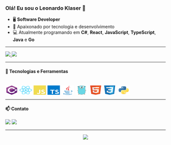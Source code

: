 ### Olá! Eu sou o Leonardo Klaser 👋

- 🖥️ **Software Developer**
- 🚀 Apaixonado por tecnologia e desenvolvimento
- 💻 Atualmente programando em **C#**, **React**, **JavaScript**, **TypeScript**, **Java** e **Go**

---

<div>
  <a href="https://github.com/LeonardoKlaser">
    <img height="160em" src="https://github-readme-stats.vercel.app/api?username=LeonardoKlaser&show_icons=true&theme=dracula&include_all_commits=true&count_private=true"/>
    <img height="160em" src="https://github-readme-stats.vercel.app/api/top-langs/?username=LeonardoKlaser&layout=compact&langs_count=7&theme=dracula"/>
  </a>
</div>

---

#### 🚀 Tecnologias e Ferramentas

<div style="display: inline_block"><br>
  <img align="center" alt="Leo-CSharp" height="30" width="40" src="https://raw.githubusercontent.com/devicons/devicon/master/icons/csharp/csharp-original.svg">
  <img align="center" alt="Leo-React" height="30" width="40" src="https://raw.githubusercontent.com/devicons/devicon/master/icons/react/react-original.svg">
  <img align="center" alt="Leo-JavaScript" height="30" width="40" src="https://raw.githubusercontent.com/devicons/devicon/master/icons/javascript/javascript-plain.svg">
  <img align="center" alt="Leo-TypeScript" height="30" width="40" src="https://raw.githubusercontent.com/devicons/devicon/master/icons/typescript/typescript-original.svg">
  <img align="center" alt="Leo-Java" height="30" width="40" src="https://raw.githubusercontent.com/devicons/devicon/master/icons/java/java-original.svg">
  <img align="center" alt="Leo-Go" height="30" width="40" src="https://raw.githubusercontent.com/devicons/devicon/master/icons/go/go-original.svg">
  <img align="center" alt="Leo-HTML" height="30" width="40" src="https://raw.githubusercontent.com/devicons/devicon/master/icons/html5/html5-original.svg">
  <img align="center" alt="Leo-CSS" height="30" width="40" src="https://raw.githubusercontent.com/devicons/devicon/master/icons/css3/css3-original.svg">
  <img align="center" alt="Leo-Python" height="30" width="40" src="https://raw.githubusercontent.com/devicons/devicon/master/icons/python/python-original.svg">
</div>

---

#### 📫 Contato

<div>
  <a href="mailto:leobkklaser@gmail.com"><img src="https://img.shields.io/badge/-Gmail-%23333?style=for-the-badge&logo=gmail&logoColor=white" target="_blank"></a>
  <a href="https://www.linkedin.com/in/leonardo-klaser-047071221/" target="_blank"><img src="https://img.shields.io/badge/-LinkedIn-%230077B5?style=for-the-badge&logo=linkedin&logoColor=white" target="_blank"></a>
</div>

---

<div align="center">
  <img height="160em" src="https://github-readme-stats.vercel.app/api/top-langs/?username=LeonardoKlaser&layout=compact&langs_count=7&theme=dracula"/>
</div>


<!--
Dica: Se o card de "Top Languages" não mostrar corretamente, certifique-se de que o username está correto e que você tem repositórios públicos suficientes para análise.
-->
